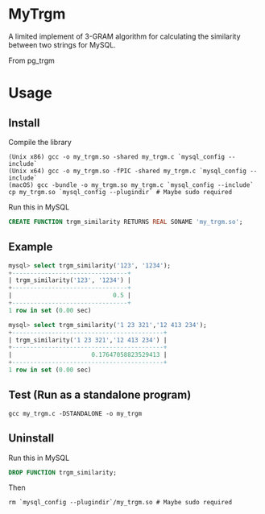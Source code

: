 # MyTrgm

A limited implement of 3-GRAM algorithm for calculating the similarity between two strings for MySQL.

From pg_trgm

# Usage

## Install

Compile the library
```shell
(Unix x86) gcc -o my_trgm.so -shared my_trgm.c `mysql_config --include`
(Unix x64) gcc -o my_trgm.so -fPIC -shared my_trgm.c `mysql_config --include`
(macOS) gcc -bundle -o my_trgm.so my_trgm.c `mysql_config --include`
cp my_trgm.so `mysql_config --plugindir` # Maybe sudo required
```

Run this in MySQL
```sql
CREATE FUNCTION trgm_similarity RETURNS REAL SONAME 'my_trgm.so';
```

## Example

```sql
mysql> select trgm_similarity('123', '1234');
+--------------------------------+
| trgm_similarity('123', '1234') |
+--------------------------------+
|                            0.5 |
+--------------------------------+
1 row in set (0.00 sec)

mysql> select trgm_similarity('1 23 321','12 413 234');
+------------------------------------------+
| trgm_similarity('1 23 321','12 413 234') |
+------------------------------------------+
|                      0.17647058823529413 |
+------------------------------------------+
1 row in set (0.00 sec)

```
## Test (Run as a standalone program)
```shell
gcc my_trgm.c -DSTANDALONE -o my_trgm
```

## Uninstall
Run this in MySQL
```sql
DROP FUNCTION trgm_similarity;
```

Then
```shell
rm `mysql_config --plugindir`/my_trgm.so # Maybe sudo required
```